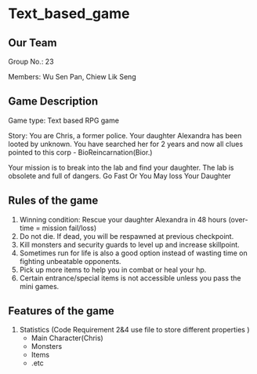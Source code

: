 # Text_based_game
## Our Team
Group No.: 23

Members: Wu Sen Pan, Chiew Lik Seng

## Game Description
Game type: Text based RPG game

Story: You are Chris, a former police. Your daughter Alexandra has been looted by unknown. You have searched her for 2 years and now all clues pointed to this corp - BioReincarnation(Bior.)

Your mission is to break into the lab and find your daughter.
The lab is obsolete and full of dangers.
Go Fast Or You May loss Your Daughter

## Rules of the game
1) Winning condition: Rescue your daughter Alexandra in 48 hours (over-time = mission fail/loss)
2) Do not die. If dead, you will be respawned at previous checkpoint.
3) Kill monsters and security guards to level up and increase skillpoint.
4) Sometimes run for life is also a good option instead of wasting time on fighting unbeatable opponents.  
5) Pick up more items to help you in combat or heal your hp.
6) Certain entrance/special items is not accessible unless you pass the mini games.

## Features of the game
1. Statistics (Code Requirement 2&4 use file to store different properties )
   - Main Character(Chris)
   - Monsters
   - Items
   - .etc
